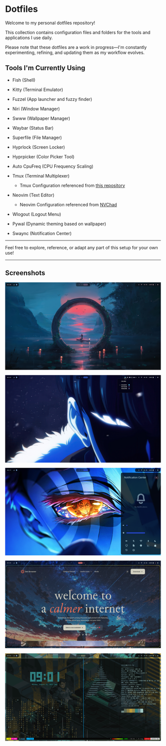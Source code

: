 # Dotfiles

Welcome to my personal dotfiles repository!  

This collection contains configuration files and folders for the tools and applications I use daily.  

Please note that these dotfiles are a work in progress—I'm constantly experimenting, refining, and updating them as my workflow evolves.

## Tools I'm Currently Using

- Fish (Shell)
- Kitty (Terminal Emulator)
- Fuzzel (App launcher and fuzzy finder)
- Niri (Window Manager)
- Swww (Wallpaper Manager)
- Waybar (Status Bar)
- Superfile (File Manager)
- Hyprlock (Screen Locker)
- Hyprpicker (Color Picker Tool)
- Auto CpuFreq (CPU Frequency Scaling)
- Tmux (Terminal Multiplexer)
    - Tmux Configuration referenced from [this repository](https://github.com/gpakosz/.tmux)

- Neovim (Text Editor)
    - Neovim Configuration referenced from [NVChad](https://nvchad.com/)

- Wlogout (Logout Menu)
- Pywal (Dynamic theming based on wallpaper)
- Swaync (Notification Center)

---

Feel free to explore, reference, or adapt any part of this setup for your own use!

---
## Screenshots

![Screenshot 3](assets/screenshots/3.png)

![Screenshot 2](assets/screenshots/2.png)

![Screenshot 1](assets/screenshots/1.png)

![Screenshot 5](assets/screenshots/5.png)

![Screenshot 4](assets/screenshots/4.png)

